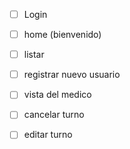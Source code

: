 * [ ] Login
* [ ] home (bienvenido)
* [ ] listar
* [ ] registrar nuevo usuario
* [ ] vista del medico
* [ ] cancelar turno
* [ ] editar turno

